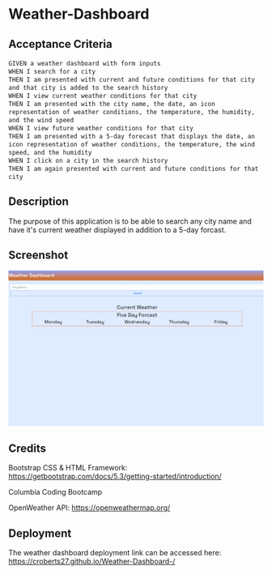 # Weather-Dashboard

## Acceptance Criteria
````
GIVEN a weather dashboard with form inputs
WHEN I search for a city
THEN I am presented with current and future conditions for that city and that city is added to the search history
WHEN I view current weather conditions for that city
THEN I am presented with the city name, the date, an icon representation of weather conditions, the temperature, the humidity, and the wind speed
WHEN I view future weather conditions for that city
THEN I am presented with a 5-day forecast that displays the date, an icon representation of weather conditions, the temperature, the wind speed, and the humidity
WHEN I click on a city in the search history
THEN I am again presented with current and future conditions for that city
````

##  Description

The purpose of this application is to be able to search any city name and have it's current weather displayed in addition to a 5-day forcast.

## Screenshot

![weather-dashboard-screenshot](/Assets/Images/weather%20dashboard.PNG)

## Credits

Bootstrap CSS & HTML Framework: https://getbootstrap.com/docs/5.3/getting-started/introduction/

Columbia Coding Bootcamp

OpenWeather API: https://openweathermap.org/

## Deployment

The weather dashboard deployment link can be accessed here: https://croberts27.github.io/Weather-Dashboard-/